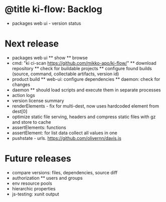 # @title ki-flow: Backlog

* packages web ui - version status

# Next release

* packages web ui
** show
** browse
* cmd: "ki ci-scan https://github.com/mikko-apo/ki-flow/"
** download repository
** check for buildable projects
** configure found builds (source, command, collectable artifacts, version id)
* product build
** web-ui: configure dependencies
** daemon: check for changes
* daemon
** should load scripts and execute them in separate processes
* action logs
* version license summary
* renderElements - fix for multi-dest, now uses hardcoded element from dest[0]
* optimize static file serving, headers and compress static files with gz and store to cache
* assertElements: functions
* assertElement: for list data collect all values in one
* pushstate - urls. https://github.com/olivernn/davis.js


# Future releases

* compare versions: files, dependencies, source diff
* authorization
** users and groups
* env resource pools
* hierarchic properties
* js-testing: xunit output